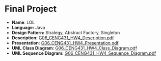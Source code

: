 # Final Project

- **Name**: LOL
- **Language:** Java
- **Design Pattern:** Strategy, Abstract Factory, Singleton
- **Description**: [G06_CENG431_HW4_Description.pdf](./final-project/G06_CENG431_HW4_Description.pdf)
- **Presentation**: [G06_CENG431_HW4_Presentation.pdf](./final-project/G06_CENG431_HW4_Presentation.pdf)
- **UML Class Diagram**: [G06_CENG431_HW4_Class_Diagram.pdf](./final-project/G06_CENG431_HW4_Class_Diagram.pdf)
- **UML Sequence Diagram**: [G06_CENG431_HW4_Sequence_Diagram.pdf](./final-project/G06_CENG431_HW4_Sequence_Diagram.pdf)
